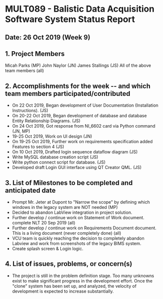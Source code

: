 # MULT089 - Balistic Data Acquisition Software System Status Report

## Date: 26 Oct 2019 (Week 9)

## 1. Project Members
Micah Parks (MP)
John Naylor (JN)
James Stallings (JS)
All of the above team members (all)

## 2. Accomplishments for the week -- and which team members participated/contributed

* On 22 Oct 2019, Began development of User Documentation (Installation Instructions). (JS)
* On 20-22 Oct 2019, Began development of database and database Entity Relationship Diagrams. (JS)
* On 24 Oct 2019, Got response from NI_6602 card via Python command (JN, MP)
* 19-25 Oct 2019, Work on UI design (JN)
* On 19-25 Oct 2019, Further work on requirements specification added Features to section 4 (JS)
* On 10 Oct 2019, Drafted login sequence dataflow diagram (JS)
* Write MySQL database creation script (JS)
* Write python connect script for database. (JS)
* Developed draft Login GUI interface using QT Creator QML. (JS)

## 3. List of Milestones to be completed and anticipated date

* Prompt Mr. Jeter at Dupont to "Narrow the scope" by defining which windows in the legacy system are NOT needed (MP)
* Decided to abandon LabView integration in project solution.
* Further develop / continue work on Statement of Work document. complete NLT 20 Sep 2019 (all)
* Further develop / continue work on Requirements Document document. This is a living document (never completely done) (all)
* VCU team is quickly reaching the decision to completely abandon Labview and work from screenshots of the legacy BIMS system.
* Create splash screen & Login logic.

## 4. List of issues, problems, or concern(s)

* The project is still in the problem definition stage. Too many unknowns exist to make significant progress in the development effort. Once the "clone" system has been set up, and analyzed, the velocity of development is expected to increase substantially.
